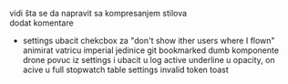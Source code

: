 vidi šta se da napravit sa kompresanjem stilova <br>
dodat komentare <br>
- settings ubacit chekcbox za "don't show ither users where I flown"
animirat vatricu
imperial jedinice
git bookmarked dumb komponente
drone povuc iz settings i ubacit  u log
active underline u opacity, on acive u full
stopwatch table
settings
invalid token toast